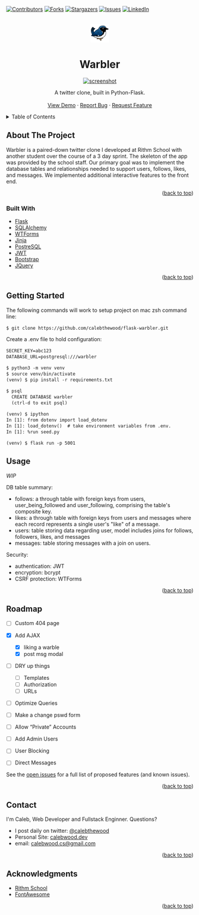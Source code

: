 <div id="top"></div>

<!-- https://www.markdownguide.org/basic-syntax/#reference-style-links
-->
[![Contributors][contributors-shield]][contributors-url]
[![Forks][forks-shield]][forks-url]
[![Stargazers][stars-shield]][stars-url]
[![Issues][issues-shield]][issues-url]
[![LinkedIn][linkedin-shield]][linkedin-url]



<!-- PROJECT LOGO -->
<br />
<div align="center">
<a href="https://github.com/calebthewood/flask-warbler">
    <img src="static/images/warbler-logo.png" alt="logo" width="50">
</a>

<h1 align="center">Warbler</h1>

<a href="https://github.com/calebthewood/flask-warbler">
    <img src="https://s3.us-west-1.amazonaws.com/pix.ly/warbler.png" alt="screenshot" width="500">
</a>

  <p align="center">
    A twitter clone, built in Python-Flask.
<br />
<br />
    <a href="https://r-warble.herokuapp.com/">View Demo</a>
    ·
    <a href="https://github.com/calebthewood/flask-warbler/issues">Report Bug</a>
    ·
    <a href="https://github.com/calebthewood/flask-warbler/issues">Request Feature</a>
  </p>
</div>



<!-- TABLE OF CONTENTS -->
<details>
  <summary>Table of Contents</summary>
  <ol>
    <li>
      <a href="#about-the-project">About The Project</a>
      <ul>
        <li><a href="#built-with">Built With</a></li>
      </ul>
    </li>
    <li>
      <a href="#getting-started">Getting Started</a>
    </li>
    <li><a href="#usage">Usage</a></li>
    <li><a href="#roadmap">Roadmap</a></li>
    <li><a href="#contact">Contact</a></li>
    <li><a href="#acknowledgments">Acknowledgments</a></li>
  </ol>
</details>


<!-- ABOUT THE PROJECT -->
## About The Project


Warbler is a paired-down twitter clone I developed at Rithm School with another student over the course of a 3 day sprint. The skeleton of the app was provided by the school staff. Our primary goal was to implement the database tables and relationships needed to support users, follows, likes, and messages. We implemented additional interactive features to the front end.


<p align="right">(<a href="#top">back to top</a>)</p>


### Built With

* [Flask](https://flask.palletsprojects.com/en/2.1.x/)
* [SQLAlchemy](https://www.sqlalchemy.org/)
* [WTForms](https://wtforms.readthedocs.io/en/3.0.x/)
* [Jinja](https://palletsprojects.com/p/jinja/)
* [PostreSQL](https://www.postgresql.org/)
* [JWT](https://jwt.io/)
* [Bootstrap](https://getbootstrap.com)
* [JQuery](https://jquery.com)


<p align="right">(<a href="#top">back to top</a>)</p>



<!-- GETTING STARTED -->
## Getting Started

The following commands will work to setup project on mac zsh command line:

```
$ git clone https://github.com/calebthewood/flask-warbler.git
```
Create a .env file to hold configuration:
```
SECRET_KEY=abc123
DATABASE_URL=postgresql:///warbler
```
```
$ python3 -m venv venv
$ source venv/bin/activate
(venv) $ pip install -r requirements.txt
```

```
$ psql
  CREATE DATABASE warbler
  (ctrl-d to exit psql)
```
```
(venv) $ ipython
In [1]: from dotenv import load_dotenv
In [1]: load_dotenv()  # take environment variables from .env.
In [1]: %run seed.py
```
```
(venv) $ flask run -p 5001
```


<!-- USAGE EXAMPLES -->
## Usage

*WIP*

DB table summary:
  - follows: a through table with foreign keys from users, user_being_followed and user_following, comprising the table's composite key.
  - likes: a through table with foreign keys from users and messages where each record represents a single user's "like" of a message.
  - users: table storing data regarding user, model includes joins for follows, followers, likes, and messages
  - messages: table storing messages with a join on users.


Security:
- authentication: JWT
- encryption: bcrypt
- CSRF protection: WTForms

<p align="right">(<a href="#top">back to top</a>)</p>



<!-- ROADMAP -->
## Roadmap

- [ ] Custom 404 page
- [x] Add AJAX
    - [x] liking a warble
    - [x] post msg modal
- [ ] DRY up things
    - [ ] Templates
    - [ ] Authorization
    - [ ] URLs
- [ ] Optimize Queries
- [ ] Make a change pswd form
- [ ] Allow “Private” Accounts
- [ ] Add Admin Users
- [ ] User Blocking
- [ ] Direct Messages



See the [open issues](https://github.com/calebthewood/flask-warbler/issues) for a full list of proposed features (and known issues).

<p align="right">(<a href="#top">back to top</a>)</p>


<!-- CONTACT -->
## Contact

I'm Caleb, Web Developer and Fullstack Enginner. Questions?
- I post daily on twitter: [@calebthewood](https://twitter.com/calebthewood)
- Personal Site: [calebwood.dev](https://www.calebwood.dev/)
- email: calebwood.cs@gmail.com

<p align="right">(<a href="#top">back to top</a>)</p>



<!-- ACKNOWLEDGMENTS -->
## Acknowledgments

* [Rithm School](https://www.rithmschool.com/)
* [FontAwesome](https://fontawesome.com/v5)


<p align="right">(<a href="#top">back to top</a>)</p>



<!-- MARKDOWN LINKS & IMAGES -->
<!-- https://www.markdownguide.org/basic-syntax/#reference-style-links -->
[contributors-shield]: https://img.shields.io/github/contributors/calebthewood/flask-warbler.svg?style=for-the-badge
[contributors-url]: https://github.com/calebthewood/flask-warbler/graphs/contributors
[forks-shield]: https://img.shields.io/github/forks/calebthewood/flask-warbler.svg?style=for-the-badge
[forks-url]: https://github.com/calebthewood/flask-warbler/network/members
[stars-shield]: https://img.shields.io/github/stars/calebthewood/flask-warbler.svg?style=for-the-badge
[stars-url]: https://github.com/calebthewood/flask-warbler/stargazers
[issues-shield]: https://img.shields.io/github/issues/calebthewood/flask-warbler.svg?style=for-the-badge
[issues-url]: https://github.com/calebthewood/flask-warbler/issues
[license-shield]: https://img.shields.io/github/license/calebthewood/flask-warbler.svg?style=for-the-badge
[license-url]: https://github.com/calebthewood/flask-warbler/blob/master/LICENSE.txt
[linkedin-shield]: https://img.shields.io/badge/-LinkedIn-black.svg?style=for-the-badge&logo=linkedin&colorB=555
[linkedin-url]: https://linkedin.com/in/caleb-wood-440b37168
[product-screenshot]: https://s3.us-west-1.amazonaws.com/pix.ly/warbler.png
